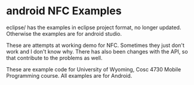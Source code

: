 android NFC Examples
===========

eclipse/ has the examples in eclipse project format, no longer updated.  Otherwise the examples are for android studio.

These are attempts at working demo for NFC.  Sometimes they just don't work and I don't know why.  There has also been changes with the API, so that contribute to the problems as well.

These are example code for University of Wyoming, Cosc 4730 Mobile Programming course.
All examples are for Android.
